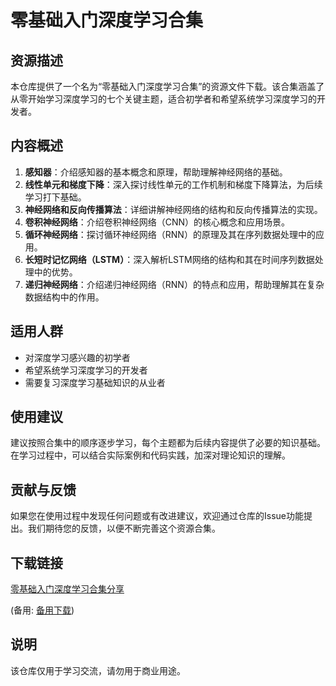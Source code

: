 # 零基础入门深度学习合集

## 资源描述

本仓库提供了一个名为“零基础入门深度学习合集”的资源文件下载。该合集涵盖了从零开始学习深度学习的七个关键主题，适合初学者和希望系统学习深度学习的开发者。

## 内容概述

1. **感知器**：介绍感知器的基本概念和原理，帮助理解神经网络的基础。
2. **线性单元和梯度下降**：深入探讨线性单元的工作机制和梯度下降算法，为后续学习打下基础。
3. **神经网络和反向传播算法**：详细讲解神经网络的结构和反向传播算法的实现。
4. **卷积神经网络**：介绍卷积神经网络（CNN）的核心概念和应用场景。
5. **循环神经网络**：探讨循环神经网络（RNN）的原理及其在序列数据处理中的应用。
6. **长短时记忆网络（LSTM）**：深入解析LSTM网络的结构和其在时间序列数据处理中的优势。
7. **递归神经网络**：介绍递归神经网络（RNN）的特点和应用，帮助理解其在复杂数据结构中的作用。

## 适用人群

- 对深度学习感兴趣的初学者
- 希望系统学习深度学习的开发者
- 需要复习深度学习基础知识的从业者

## 使用建议

建议按照合集中的顺序逐步学习，每个主题都为后续内容提供了必要的知识基础。在学习过程中，可以结合实际案例和代码实践，加深对理论知识的理解。

## 贡献与反馈

如果您在使用过程中发现任何问题或有改进建议，欢迎通过仓库的Issue功能提出。我们期待您的反馈，以便不断完善这个资源合集。

## 下载链接
[零基础入门深度学习合集分享](https://pan.quark.cn/s/d1375bc2cf2e) 

(备用: [备用下载](https://pan.baidu.com/s/1Ln8ZRE-grenRU5vaomdM8A?pwd=1234))

## 说明

该仓库仅用于学习交流，请勿用于商业用途。
